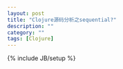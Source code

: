 ```yaml
---
layout: post
title: "Clojure源码分析之sequential?"
description: ""
category: ""
tags: [Clojure]
---
```

{% include JB/setup %}

